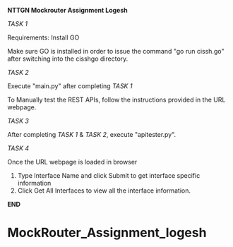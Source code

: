 **NTTGN Mockrouter Assignment Logesh**

*TASK 1*

Requirements: Install GO

Make sure GO is installed in order to issue the command "go run cissh.go" after switching into the cisshgo directory.



*TASK 2*

Execute "main.py" after completing *TASK 1*

[URL]: http:localhost:5000

To Manually test the REST APIs, follow the instructions provided in the URL webpage.



*TASK 3*

After completing *TASK 1* & *TASK 2*, execute "apitester.py". 



*TASK 4*

[URL]: http:localhost:5000/home

Once the URL webpage is loaded in browser 
1. Type Interface Name and click Submit to get interface specific information
2. Click Get All Interfaces to view all the interface information.


**END**

# MockRouter_Assignment_logesh
